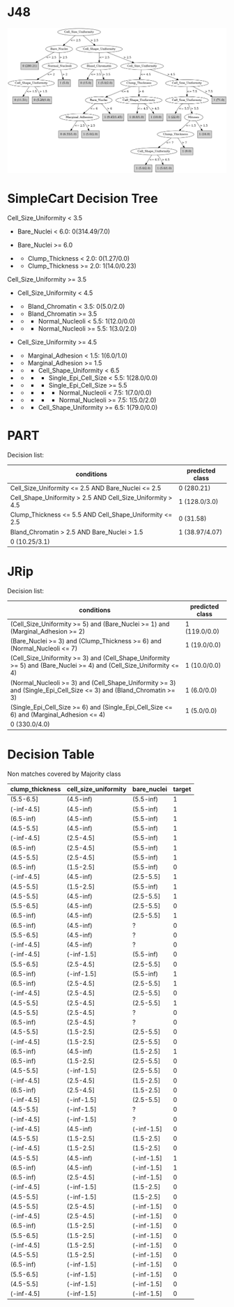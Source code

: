 # J48

![](last_J48_graph.png)

# SimpleCart Decision Tree

Cell_Size_Uniformity < 3.5

* Bare_Nuclei < 6.0: 0(314.49/7.0)

* Bare_Nuclei >= 6.0

*   * Clump_Thickness < 2.0: 0(1.27/0.0)

*   * Clump_Thickness >= 2.0: 1(14.0/0.23)

Cell_Size_Uniformity >= 3.5

* Cell_Size_Uniformity < 4.5

*   * Bland_Chromatin < 3.5: 0(5.0/2.0)

*   * Bland_Chromatin >= 3.5

*   *   * Normal_Nucleoli < 5.5: 1(12.0/0.0)

*   *   * Normal_Nucleoli >= 5.5: 1(3.0/2.0)

* Cell_Size_Uniformity >= 4.5

*   * Marginal_Adhesion < 1.5: 1(6.0/1.0)

*   * Marginal_Adhesion >= 1.5

*   *   * Cell_Shape_Uniformity < 6.5

*   *   *   * Single_Epi_Cell_Size < 5.5: 1(28.0/0.0)

*   *   *   * Single_Epi_Cell_Size >= 5.5

*   *   *   *   * Normal_Nucleoli < 7.5: 1(7.0/0.0)

*   *   *   *   * Normal_Nucleoli >= 7.5: 1(5.0/2.0)

*   *   * Cell_Shape_Uniformity >= 6.5: 1(79.0/0.0)

# PART

Decision list:

conditions|predicted class
---|---
Cell_Size_Uniformity <= 2.5 AND Bare_Nuclei <= 2.5| 0 (280.21)
Cell_Shape_Uniformity > 2.5 AND Cell_Size_Uniformity > 4.5| 1 (128.0/3.0)
Clump_Thickness <= 5.5 AND Cell_Shape_Uniformity <= 2.5| 0 (31.58)
Bland_Chromatin > 2.5 AND Bare_Nuclei > 1.5| 1 (38.97/4.07)
| 0 (10.25/3.1)


# JRip

Decision list:

conditions|predicted class
---|---
(Cell_Size_Uniformity >= 5) and (Bare_Nuclei >= 1) and (Marginal_Adhesion >= 2)|1 (119.0/0.0)
(Bare_Nuclei >= 3) and (Clump_Thickness >= 6) and (Normal_Nucleoli <= 7)|1 (19.0/0.0)
(Cell_Size_Uniformity >= 3) and (Cell_Shape_Uniformity >= 5) and (Bare_Nuclei >= 4) and (Cell_Size_Uniformity <= 4)|1 (10.0/0.0)
(Normal_Nucleoli >= 3) and (Cell_Shape_Uniformity >= 3) and (Single_Epi_Cell_Size <= 3) and (Bland_Chromatin >= 3)|1 (6.0/0.0)
(Single_Epi_Cell_Size >= 6) and (Single_Epi_Cell_Size <= 6) and (Marginal_Adhesion <= 4)|1 (5.0/0.0)
|0 (330.0/4.0)


# Decision Table

Non matches covered by Majority class

clump_thickness|cell_size_uniformity|bare_nuclei|target
---|---|---|---
(5.5-6.5]|(4.5-inf)|(5.5-inf)|1
(-inf-4.5]|(4.5-inf)|(5.5-inf)|1
(6.5-inf)|(4.5-inf)|(5.5-inf)|1
(4.5-5.5]|(4.5-inf)|(5.5-inf)|1
(-inf-4.5]|(2.5-4.5]|(5.5-inf)|1
(6.5-inf)|(2.5-4.5]|(5.5-inf)|1
(4.5-5.5]|(2.5-4.5]|(5.5-inf)|1
(6.5-inf)|(1.5-2.5]|(5.5-inf)|0
(-inf-4.5]|(4.5-inf)|(2.5-5.5]|1
(4.5-5.5]|(1.5-2.5]|(5.5-inf)|1
(4.5-5.5]|(4.5-inf)|(2.5-5.5]|1
(5.5-6.5]|(4.5-inf)|(2.5-5.5]|0
(6.5-inf)|(4.5-inf)|(2.5-5.5]|1
(6.5-inf)|(4.5-inf)|?|0
(5.5-6.5]|(4.5-inf)|?|0
(-inf-4.5]|(4.5-inf)|?|0
(-inf-4.5]|(-inf-1.5]|(5.5-inf)|0
(5.5-6.5]|(2.5-4.5]|(2.5-5.5]|0
(6.5-inf)|(-inf-1.5]|(5.5-inf)|1
(6.5-inf)|(2.5-4.5]|(2.5-5.5]|1
(-inf-4.5]|(2.5-4.5]|(2.5-5.5]|0
(4.5-5.5]|(2.5-4.5]|(2.5-5.5]|1
(4.5-5.5]|(2.5-4.5]|?|0
(6.5-inf)|(2.5-4.5]|?|0
(4.5-5.5]|(1.5-2.5]|(2.5-5.5]|0
(-inf-4.5]|(1.5-2.5]|(2.5-5.5]|0
(6.5-inf)|(4.5-inf)|(1.5-2.5]|1
(6.5-inf)|(1.5-2.5]|(2.5-5.5]|0
(4.5-5.5]|(-inf-1.5]|(2.5-5.5]|0
(-inf-4.5]|(2.5-4.5]|(1.5-2.5]|0
(6.5-inf)|(2.5-4.5]|(1.5-2.5]|0
(-inf-4.5]|(-inf-1.5]|(2.5-5.5]|0
(4.5-5.5]|(-inf-1.5]|?|0
(-inf-4.5]|(-inf-1.5]|?|0
(-inf-4.5]|(4.5-inf)|(-inf-1.5]|0
(4.5-5.5]|(1.5-2.5]|(1.5-2.5]|0
(-inf-4.5]|(1.5-2.5]|(1.5-2.5]|0
(4.5-5.5]|(4.5-inf)|(-inf-1.5]|1
(6.5-inf)|(4.5-inf)|(-inf-1.5]|1
(6.5-inf)|(2.5-4.5]|(-inf-1.5]|0
(-inf-4.5]|(-inf-1.5]|(1.5-2.5]|0
(4.5-5.5]|(-inf-1.5]|(1.5-2.5]|0
(4.5-5.5]|(2.5-4.5]|(-inf-1.5]|0
(-inf-4.5]|(2.5-4.5]|(-inf-1.5]|0
(6.5-inf)|(1.5-2.5]|(-inf-1.5]|0
(5.5-6.5]|(1.5-2.5]|(-inf-1.5]|0
(-inf-4.5]|(1.5-2.5]|(-inf-1.5]|0
(4.5-5.5]|(1.5-2.5]|(-inf-1.5]|0
(6.5-inf)|(-inf-1.5]|(-inf-1.5]|0
(5.5-6.5]|(-inf-1.5]|(-inf-1.5]|0
(4.5-5.5]|(-inf-1.5]|(-inf-1.5]|0
(-inf-4.5]|(-inf-1.5]|(-inf-1.5]|0


